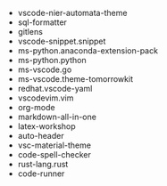 - vscode-nier-automata-theme
- sql-formatter
- gitlens
- vscode-snippet.snippet
- ms-python.anaconda-extension-pack
- ms-python.python
- ms-vscode.go
- ms-vscode.theme-tomorrowkit
- redhat.vscode-yaml
- vscodevim.vim
- org-mode
- markdown-all-in-one
- latex-workshop
- auto-header
- vsc-material-theme
- code-spell-checker
- rust-lang.rust
- code-runner
